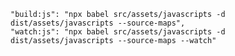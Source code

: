 
    "build:js": "npx babel src/assets/javascripts -d dist/assets/javascripts --source-maps",
    "watch:js": "npx babel src/assets/javascripts -d dist/assets/javascripts --source-maps --watch"
